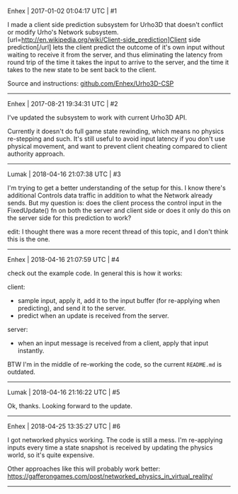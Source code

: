 Enhex | 2017-01-02 01:04:17 UTC | #1

I made a client side prediction subsystem for Urho3D that doesn't conflict or modify Urho's Network subsystem.
[url=http://en.wikipedia.org/wiki/Client-side_prediction]Client side prediction[/url] lets the client predict the outcome of it's own input without waiting to receive it from the server, and thus eliminating the latency from round trip of the time it takes the input to arrive to the server, and the time it takes to the new state to be sent back to the client.

Source and instructions:
[github.com/Enhex/Urho3D-CSP](https://github.com/Enhex/Urho3D-CSP)

-------------------------

Enhex | 2017-08-21 19:34:31 UTC | #2

I've updated the subsystem to work with current Urho3D API.

Currently it doesn't do full game state rewinding, which means no physics re-stepping and such.
It's still useful to avoid input latency if you don't use physical movement, and want to prevent client cheating compared to client authority approach.

-------------------------

Lumak | 2018-04-16 21:07:38 UTC | #3

I'm trying to get a better understanding of the setup for this.  I know there's additional Controls data traffic in addition to what the Network already sends.  But my question is: does the client process the control input in the FixedUpdate() fn on both the server and client side or does it only do this on the server side for this prediction to work?

edit: I thought there was a more recent thread of this topic, and I don't think this is the one.

-------------------------

Enhex | 2018-04-16 21:07:59 UTC | #4

check out the example code.
In general this is how it works:

client:
- sample input, apply it, add it to the input buffer (for re-applying when predicting), and send it to the server.
- predict when an update is received from the server.

server:
- when an input message is received from a client, apply that input instantly.

BTW I'm in the middle of re-working the code, so the current `README.md` is outdated.

-------------------------

Lumak | 2018-04-16 21:16:22 UTC | #5

Ok, thanks. Looking forward to the update.

-------------------------

Enhex | 2018-04-25 13:35:27 UTC | #6

I got networked physics working. The code is still a mess.
I'm re-applying inputs every time a state snapshot is received by updating the physics world, so it's quite expensive.

Other approaches like this will probably work better:
https://gafferongames.com/post/networked_physics_in_virtual_reality/

-------------------------

